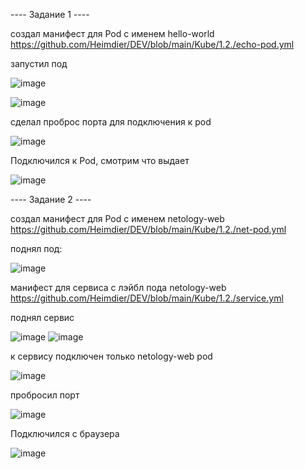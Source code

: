 
---- Задание 1 ----

создал манифест для Pod с именем hello-world    
https://github.com/Heimdier/DEV/blob/main/Kube/1.2./echo-pod.yml

запустил под   

![image](https://github.com/user-attachments/assets/1656d8c8-f07d-4224-9f49-ef5d3fa8ac5a)  

![image](https://github.com/user-attachments/assets/f431a6f8-d0cd-4108-a8c4-50096befd2af)

сделал проброс порта для подключения к pod    

![image](https://github.com/user-attachments/assets/fa2d7ec6-6f78-44f9-9a14-3801b3129e78)

Подключился к Pod, смотрим что выдает   

![image](https://github.com/user-attachments/assets/1c76b028-976a-4c55-838d-ab8d03c365f0)


---- Задание 2 ----

создал манифест для Pod с именем netology-web    
https://github.com/Heimdier/DEV/blob/main/Kube/1.2./net-pod.yml

поднял под:   

![image](https://github.com/user-attachments/assets/27b8971c-1b4a-4e1a-bf50-17327204b91c)

манифест для сервиса с лэйбл пода netology-web     
https://github.com/Heimdier/DEV/blob/main/Kube/1.2./service.yml

поднял сервис    

![image](https://github.com/user-attachments/assets/838b85d5-6615-4fac-b39d-f4051c377a71)
![image](https://github.com/user-attachments/assets/da5171c6-e4dc-45bd-84f2-ac61ac0ce10c)

к сервису подключен только netology-web pod    

![image](https://github.com/user-attachments/assets/6fd1afcb-ed77-4456-a992-8e71ee64d6ae)

пробросил порт  

![image](https://github.com/user-attachments/assets/ca3caa8e-d094-4a6f-ac15-ac258be29c69)

Подключился с браузера   

![image](https://github.com/user-attachments/assets/10772000-3213-4c50-9201-a91c46e4e326)













